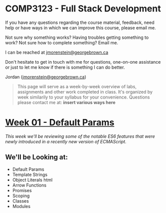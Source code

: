 COMP3123 - Full Stack Development
==================================

If you have any questions regarding the course material, feedback, need help or have ways in which we can improve this course, please email me.

Not sure why something works? Having troubles getting something to work? Not sure how to complete something? Email me.

I can be reached at jmorenstein@georgebrown.ca

Don't hesitate to get in touch with me for questions, one-on-one assistance or just to let me know if there is something I can do better.

Jordan (jmorenstein@georgebrown.ca)

>This page will serve as a week-by-week overview of labs, assignments and other work completed in class.
>It's organized by week similarily to your syllabus for your convenience.
>Questions please contact me at: **insert various ways here**

[Week 01 - Default Params](./material/week-01/ES6-review.html)
===============================================================

*This week we'll be reviewing some of the notable ES6 features that were newly introduced in a recently new version of ECMAScript.*

We'll be Looking at:
--------------------
- Default Params 
- Template Strings 
- Object Literals html
- Arrow Functions 
- Promises
- Scoping 
- Classes 
- Modules 
      
    